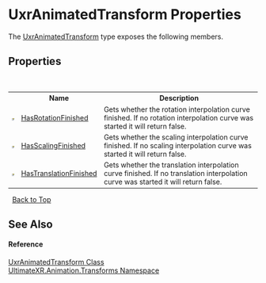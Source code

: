 # UxrAnimatedTransform Properties
 

The <a href="T_UltimateXR_Animation_Transforms_UxrAnimatedTransform">UxrAnimatedTransform</a> type exposes the following members.


## Properties
&nbsp;<table><tr><th></th><th>Name</th><th>Description</th></tr><tr><td>![Public property](media/pubproperty.gif "Public property")</td><td><a href="P_UltimateXR_Animation_Transforms_UxrAnimatedTransform_HasRotationFinished">HasRotationFinished</a></td><td>
Gets whether the rotation interpolation curve finished. If no rotation interpolation curve was started it will return false.</td></tr><tr><td>![Public property](media/pubproperty.gif "Public property")</td><td><a href="P_UltimateXR_Animation_Transforms_UxrAnimatedTransform_HasScalingFinished">HasScalingFinished</a></td><td>
Gets whether the scaling interpolation curve finished. If no scaling interpolation curve was started it will return false.</td></tr><tr><td>![Public property](media/pubproperty.gif "Public property")</td><td><a href="P_UltimateXR_Animation_Transforms_UxrAnimatedTransform_HasTranslationFinished">HasTranslationFinished</a></td><td>
Gets whether the translation interpolation curve finished. If no translation interpolation curve was started it will return false.</td></tr></table>&nbsp;
<a href="#uxranimatedtransform-properties">Back to Top</a>

## See Also


#### Reference
<a href="T_UltimateXR_Animation_Transforms_UxrAnimatedTransform">UxrAnimatedTransform Class</a><br /><a href="N_UltimateXR_Animation_Transforms">UltimateXR.Animation.Transforms Namespace</a><br />